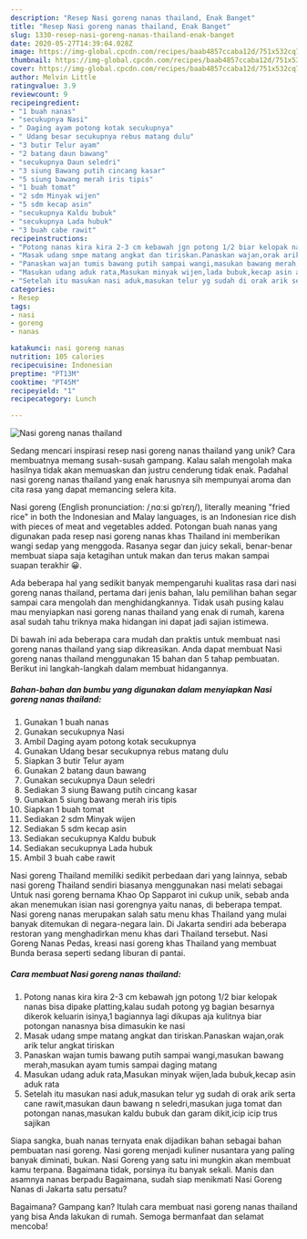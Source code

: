 ```yaml
---
description: "Resep Nasi goreng nanas thailand, Enak Banget"
title: "Resep Nasi goreng nanas thailand, Enak Banget"
slug: 1330-resep-nasi-goreng-nanas-thailand-enak-banget
date: 2020-05-27T14:39:04.028Z
image: https://img-global.cpcdn.com/recipes/baab4857ccaba12d/751x532cq70/nasi-goreng-nanas-thailand-foto-resep-utama.jpg
thumbnail: https://img-global.cpcdn.com/recipes/baab4857ccaba12d/751x532cq70/nasi-goreng-nanas-thailand-foto-resep-utama.jpg
cover: https://img-global.cpcdn.com/recipes/baab4857ccaba12d/751x532cq70/nasi-goreng-nanas-thailand-foto-resep-utama.jpg
author: Melvin Little
ratingvalue: 3.9
reviewcount: 9
recipeingredient:
- "1 buah nanas"
- "secukupnya Nasi"
- " Daging ayam potong kotak secukupnya"
- " Udang besar secukupnya rebus matang dulu"
- "3 butir Telur ayam"
- "2 batang daun bawang"
- "secukupnya Daun seledri"
- "3 siung Bawang putih cincang kasar"
- "5 siung bawang merah iris tipis"
- "1 buah tomat"
- "2 sdm Minyak wijen"
- "5 sdm kecap asin"
- "secukupnya Kaldu bubuk"
- "secukupnya Lada hubuk"
- "3 buah cabe rawit"
recipeinstructions:
- "Potong nanas kira kira 2-3 cm kebawah jgn potong 1/2 biar kelopak nanas bisa dipake platting,kalau sudah potong yg bagian besarnya dikerok keluarin isinya,1 bagiannya lagi dikupas aja kulitnya biar potongan nanasnya bisa dimasukin ke nasi"
- "Masak udang smpe matang angkat dan tiriskan.Panaskan wajan,orak arik telur angkat tiriskan"
- "Panaskan wajan tumis bawang putih sampai wangi,masukan bawang merah,masukan ayam tumis sampai daging matang"
- "Masukan udang aduk rata,Masukan minyak wijen,lada bubuk,kecap asin aduk rata"
- "Setelah itu masukan nasi aduk,masukan telur yg sudah di orak arik serta cane rawit,masukan daun bawang n seledri,masukan juga tomat dan potongan nanas,masukan kaldu bubuk dan garam dikit,icip icip trus sajikan"
categories:
- Resep
tags:
- nasi
- goreng
- nanas

katakunci: nasi goreng nanas 
nutrition: 105 calories
recipecuisine: Indonesian
preptime: "PT13M"
cooktime: "PT45M"
recipeyield: "1"
recipecategory: Lunch

---
```



![Nasi goreng nanas thailand](https://img-global.cpcdn.com/recipes/baab4857ccaba12d/751x532cq70/nasi-goreng-nanas-thailand-foto-resep-utama.jpg)

Sedang mencari inspirasi resep nasi goreng nanas thailand yang unik? Cara membuatnya memang susah-susah gampang. Kalau salah mengolah maka hasilnya tidak akan memuaskan dan justru cenderung tidak enak. Padahal nasi goreng nanas thailand yang enak harusnya sih mempunyai aroma dan cita rasa yang dapat memancing selera kita.

Nasi goreng (English pronunciation: /ˌnɑːsi ɡɒˈrɛŋ/), literally meaning &#34;fried rice&#34; in both the Indonesian and Malay languages, is an Indonesian rice dish with pieces of meat and vegetables added. Potongan buah nanas yang digunakan pada resep nasi goreng nanas khas Thailand ini memberikan wangi sedap yang menggoda. Rasanya segar dan juicy sekali, benar-benar membuat siapa saja ketagihan untuk makan dan terus makan sampai suapan terakhir 😀.

Ada beberapa hal yang sedikit banyak mempengaruhi kualitas rasa dari nasi goreng nanas thailand, pertama dari jenis bahan, lalu pemilihan bahan segar sampai cara mengolah dan menghidangkannya. Tidak usah pusing kalau mau menyiapkan nasi goreng nanas thailand yang enak di rumah, karena asal sudah tahu triknya maka hidangan ini dapat jadi sajian istimewa.


Di bawah ini ada beberapa cara mudah dan praktis untuk membuat nasi goreng nanas thailand yang siap dikreasikan. Anda dapat membuat Nasi goreng nanas thailand menggunakan 15 bahan dan 5 tahap pembuatan. Berikut ini langkah-langkah dalam membuat hidangannya.

<!--inarticleads1-->

##### Bahan-bahan dan bumbu yang digunakan dalam menyiapkan Nasi goreng nanas thailand:

1. Gunakan 1 buah nanas
1. Gunakan secukupnya Nasi
1. Ambil  Daging ayam potong kotak secukupnya
1. Gunakan  Udang besar secukupnya rebus matang dulu
1. Siapkan 3 butir Telur ayam
1. Gunakan 2 batang daun bawang
1. Gunakan secukupnya Daun seledri
1. Sediakan 3 siung Bawang putih cincang kasar
1. Gunakan 5 siung bawang merah iris tipis
1. Siapkan 1 buah tomat
1. Sediakan 2 sdm Minyak wijen
1. Sediakan 5 sdm kecap asin
1. Sediakan secukupnya Kaldu bubuk
1. Sediakan secukupnya Lada hubuk
1. Ambil 3 buah cabe rawit


Nasi goreng Thailand memiliki sedikit perbedaan dari yang lainnya, sebab nasi goreng Thailand sendiri biasanya menggunakan nasi melati sebagai Untuk nasi goreng bernama Khao Op Sapparot ini cukup unik, sebab anda akan menemukan isian nasi gorengnya yaitu nanas, di beberapa tempat. Nasi goreng nanas merupakan salah satu menu khas Thailand yang mulai banyak ditemukan di negara-negara lain. Di Jakarta sendiri ada beberapa restoran yang menghadirkan menu khas dari Thailand tersebut. Nasi Goreng Nanas Pedas, kreasi nasi goreng khas Thailand yang membuat Bunda berasa seperti sedang liburan di pantai. 

<!--inarticleads2-->

##### Cara membuat Nasi goreng nanas thailand:

1. Potong nanas kira kira 2-3 cm kebawah jgn potong 1/2 biar kelopak nanas bisa dipake platting,kalau sudah potong yg bagian besarnya dikerok keluarin isinya,1 bagiannya lagi dikupas aja kulitnya biar potongan nanasnya bisa dimasukin ke nasi
1. Masak udang smpe matang angkat dan tiriskan.Panaskan wajan,orak arik telur angkat tiriskan
1. Panaskan wajan tumis bawang putih sampai wangi,masukan bawang merah,masukan ayam tumis sampai daging matang
1. Masukan udang aduk rata,Masukan minyak wijen,lada bubuk,kecap asin aduk rata
1. Setelah itu masukan nasi aduk,masukan telur yg sudah di orak arik serta cane rawit,masukan daun bawang n seledri,masukan juga tomat dan potongan nanas,masukan kaldu bubuk dan garam dikit,icip icip trus sajikan


Siapa sangka, buah nanas ternyata enak dijadikan bahan sebagai bahan pembuatan nasi goreng. Nasi goreng menjadi kuliner nusantara yang paling banyak diminati, bukan. Nasi Goreng yang satu ini mungkin akan membuat kamu terpana. Bagaimana tidak, porsinya itu banyak sekali. Manis dan asamnya nanas berpadu Bagaimana, sudah siap menikmati Nasi Goreng Nanas di Jakarta satu persatu? 

Bagaimana? Gampang kan? Itulah cara membuat nasi goreng nanas thailand yang bisa Anda lakukan di rumah. Semoga bermanfaat dan selamat mencoba!
